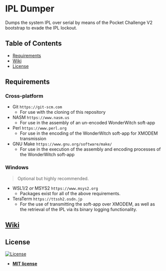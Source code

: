 # IPL Dumper

Dumps the system IPL over serial by means of the Pocket Challenge V2 bootstrap to evade the IPL lockout.

## Table of Contents

- [Requirements](#requirements)
- [Wiki](#requirements)
- [License](#license)

## Requirements

### Cross-platform

- Git `https://git-scm.com`
    - For use with the cloning of this repository
- NASM `https://www.nasm.us`
    - For use in the assembly of an un-encoded WonderWitch soft-app
- Perl `https://www.perl.org`
    - For use in the encoding of the WonderWitch soft-app for XMODEM transmission
- GNU Make `https://www.gnu.org/software/make/`
    - For use in the execution of the assembly and encoding processes of the WonderWitch soft-app

### Windows

> Optional but highly recommended.

- WSL1/2 *or* MSYS2 `https://www.msys2.org`
    - Packages exist for all of the above requirements.
- TeraTerm `https://ttssh2.osdn.jp`
    - For the use of transmitting the soft-app over XMODEM, as well as the retrieval of the IPL via its binary logging functionality.

## [Wiki](https://github.com/up-n-atom/wwsoft/wiki/IPL-Dumper)

## License

[![License](http://img.shields.io/:license-mit-blue.svg?style=flat-square)](http://badges.mit-license.org)

- **[MIT license](http://opensource.org/licenses/mit-license.php)**
